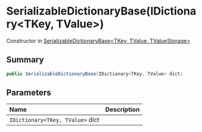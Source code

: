 # SerializableDictionaryBase(IDictionary<TKey, TValue>)

Constructor in [SerializableDictionaryBase\<TKey, TValue, TValueStorage\>](/docs/api/csharp/yarn.unity.serializabledictionarybase-2.md)

## Summary



```csharp
public SerializableDictionaryBase(IDictionary<TKey, TValue> dict)
```

## Parameters

|Name|Description|
|:---|:---|
|`IDictionary<TKey, TValue>` dict||


